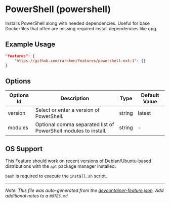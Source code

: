 
# PowerShell (powershell)

Installs PowerShell along with needed dependencies. Useful for base Dockerfiles that often are missing required install dependencies like gpg.

## Example Usage

```json
"features": {
    "https://github.com/rarnken/features/powershell-ext:1": {}
}
```

## Options

| Options Id | Description | Type | Default Value |
|-----|-----|-----|-----|
| version | Select or enter a version of PowerShell. | string | latest |
| modules | Optional comma separated list of PowerShell modules to install. | string | - |



## OS Support

This Feature should work on recent versions of Debian/Ubuntu-based distributions with the `apt` package manager installed.

`bash` is required to execute the `install.sh` script.


---

_Note: This file was auto-generated from the [devcontainer-feature.json](https://github.com/devcontainers/features/blob/main/src/powershell/devcontainer-feature.json).  Add additional notes to a `NOTES.md`._